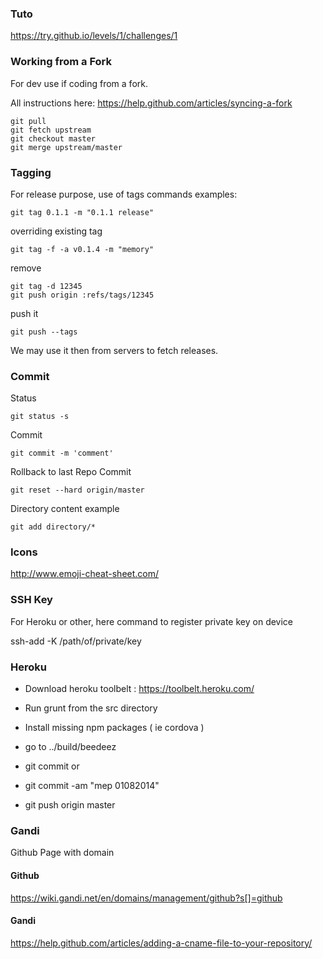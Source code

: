 ### Tuto

https://try.github.io/levels/1/challenges/1

### Working from a Fork

For dev use if coding from a fork.

All instructions here: https://help.github.com/articles/syncing-a-fork

```
git pull
git fetch upstream
git checkout master
git merge upstream/master
```

### Tagging

For release purpose, use of tags commands examples:

```
git tag 0.1.1 -m "0.1.1 release"
```
overriding existing tag

```
git tag -f -a v0.1.4 -m "memory"
```

remove

```
git tag -d 12345
git push origin :refs/tags/12345
```

push it

```
git push --tags
```

We may use it then from servers to fetch releases.

### Commit

Status
```
git status -s
```

Commit
```
git commit -m 'comment'
```

Rollback to last Repo Commit
```
git reset --hard origin/master
```

Directory content example

```
git add directory/*
```

### Icons

http://www.emoji-cheat-sheet.com/

### SSH Key

For Heroku or other, here command to register private key on device

ssh-add -K /path/of/private/key

### Heroku

- Download heroku toolbelt :
https://toolbelt.heroku.com/

- Run grunt from the src directory
- Install missing npm packages ( ie cordova )
- go to ../build/beedeez
- git commit
or
- git commit -am "mep 01082014"
- git push origin master

### Gandi

Github Page with domain

#### Github
https://wiki.gandi.net/en/domains/management/github?s[]=github

#### Gandi
https://help.github.com/articles/adding-a-cname-file-to-your-repository/



